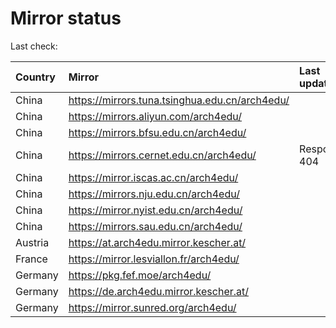 <script src="./time.js"></script>
# Mirror status
Last check: <script type="text/javascript">localize(1717787885.943857);</script>

|Country|Mirror|Last update|
|:------|:-----|:----------|
|China|https://mirrors.tuna.tsinghua.edu.cn/arch4edu/|<script type="text/javascript">localize(1717742215);</script>|
|China|https://mirrors.aliyun.com/arch4edu/|<script type="text/javascript">localize(1717742215);</script>|
|China|https://mirrors.bfsu.edu.cn/arch4edu/|<script type="text/javascript">localize(1717742215);</script>|
|China|https://mirrors.cernet.edu.cn/arch4edu/|Response 404|
|China|https://mirror.iscas.ac.cn/arch4edu/|<script type="text/javascript">localize(1717742215);</script>|
|China|https://mirrors.nju.edu.cn/arch4edu/|<script type="text/javascript">localize(1717698847);</script>|
|China|https://mirror.nyist.edu.cn/arch4edu/|<script type="text/javascript">localize(1717742215);</script>|
|China|https://mirrors.sau.edu.cn/arch4edu/|<script type="text/javascript">localize(1717742215);</script>|
|Austria|https://at.arch4edu.mirror.kescher.at/|<script type="text/javascript">localize(1717742215);</script>|
|France|https://mirror.lesviallon.fr/arch4edu/|<script type="text/javascript">localize(1717742215);</script>|
|Germany|https://pkg.fef.moe/arch4edu/|<script type="text/javascript">localize(1717742215);</script>|
|Germany|https://de.arch4edu.mirror.kescher.at/|<script type="text/javascript">localize(1717742215);</script>|
|Germany|https://mirror.sunred.org/arch4edu/|<script type="text/javascript">localize(1717742215);</script>|

<script src="./tablefilter/tablefilter.js"></script>
<script src="./table.js"></script>